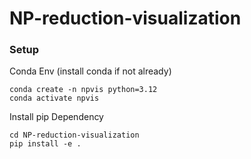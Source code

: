 # NP-reduction-visualization

### Setup
Conda Env (install conda if not already)
```
conda create -n npvis python=3.12
conda activate npvis
```

Install pip Dependency
```
cd NP-reduction-visualization
pip install -e .
```
